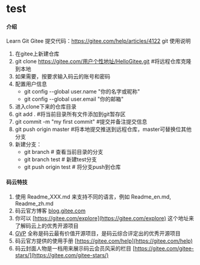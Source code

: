 # test

#### 介绍

Learn Git
Gitee 提交代码：https://gitee.com/help/articles/4122
git 使用说明
1. 在gitee上新建仓库
2. git clone https://gitee.com/用户个性地址/HelloGitee.git #将远程仓库克隆到本地
3. 如果需要，按要求输入码云的账号和密码
4. 配置用户信息
   - git config --global user.name "你的名字或昵称"
   - git config --global user.email "你的邮箱"
5. 进入clone下来的仓库目录
6. git add . #将当前目录所有文件添加到git暂存区
7. git commit -m "my first commit" #提交并备注提交信息
8. git push origin master #将本地提交推送到远程仓库，master可替换位其他分支
9. 新建分支：
    - git branch # 查看当前目录的分支
    - git branch test # 新建test分支
    - git push origin test # 将分支push到仓库

#### 码云特技

1.  使用 Readme\_XXX.md 来支持不同的语言，例如 Readme\_en.md, Readme\_zh.md
2.  码云官方博客 [blog.gitee.com](https://blog.gitee.com)
3.  你可以 [https://gitee.com/explore](https://gitee.com/explore) 这个地址来了解码云上的优秀开源项目
4.  [GVP](https://gitee.com/gvp) 全称是码云最有价值开源项目，是码云综合评定出的优秀开源项目
5.  码云官方提供的使用手册 [https://gitee.com/help](https://gitee.com/help)
6.  码云封面人物是一档用来展示码云会员风采的栏目 [https://gitee.com/gitee-stars/](https://gitee.com/gitee-stars/)
